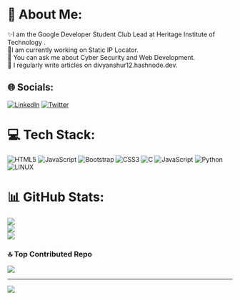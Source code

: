 # 💫 About Me:
✨I am the Google Developer Student Club Lead at Heritage Institute of Technology .<br>🔭I am currently working on Static IP Locator.<br>💬 You can ask me about Cyber Security and Web Development.<br>📝 I regularly write articles on divyanshur12.hashnode.dev.


## 🌐 Socials:
[![LinkedIn](https://img.shields.io/badge/LinkedIn-%230077B5.svg?logo=linkedin&logoColor=white)](https://linkedin.com/in/divyanshu-r12) [![Twitter](https://img.shields.io/badge/Twitter-%231DA1F2.svg?logo=Twitter&logoColor=white)](https://twitter.com/divyanshu_r12) 

# 💻 Tech Stack:
![HTML5](https://img.shields.io/badge/html5-%23E34F26.svg?style=plastic&logo=html5&logoColor=white) ![JavaScript](https://img.shields.io/badge/javascript-%23323330.svg?style=plastic&logo=javascript&logoColor=%23F7DF1E) ![Bootstrap](https://img.shields.io/badge/bootstrap-%23563D7C.svg?style=plastic&logo=bootstrap&logoColor=white) ![CSS3](https://img.shields.io/badge/css3-%231572B6.svg?style=plastic&logo=css3&logoColor=white) ![C](https://img.shields.io/badge/c-%2300599C.svg?style=plastic&logo=c&logoColor=white) ![JavaScript](https://img.shields.io/badge/javascript-%23323330.svg?style=plastic&logo=javascript&logoColor=%23F7DF1E) ![Python](https://img.shields.io/badge/python-3670A0?style=plastic&logo=python&logoColor=ffdd54) ![LINUX](https://img.shields.io/badge/Linux-FCC624?style=plastic&logo=linux&logoColor=black)
# 📊 GitHub Stats:
![](https://github-readme-stats.vercel.app/api?username=divyanshu83&theme=dark&hide_border=false&include_all_commits=true&count_private=true)<br/>
![](https://github-readme-streak-stats.herokuapp.com/?user=divyanshu83&theme=dark&hide_border=false)<br/>
![](https://github-readme-stats.vercel.app/api/top-langs/?username=divyanshu83&theme=dark&hide_border=false&include_all_commits=true&count_private=true&layout=compact)

### 🔝 Top Contributed Repo
![](https://github-contributor-stats.vercel.app/api?username=divyanshu83&limit=5&theme=dark&combine_all_yearly_contributions=true)

---
[![](https://visitcount.itsvg.in/api?id=divyanshu83&icon=0&color=0)](https://visitcount.itsvg.in)

<!-- Proudly created with GPRM ( https://gprm.itsvg.in ) -->
